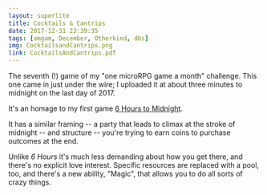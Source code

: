 ```yaml
---
layout: superlite
title: Cocktails & Cantrips
date: 2017-12-31 23:39:35
tags: [omgam, December, Otherkind, d6s]
img: CocktailsandCantrips.png
link: CocktailsAndCantrips.pdf
---
```


The seventh (!) game of my "one microRPG game a month" challenge. This one came in just under the wire; I uploaded it at about three minutes to midnight on the last day of 2017.

It's an homage to my first game <a href="https://exposit.github.io/katarpgs/superlite/6hourstomidnight/">6 Hours to Midnight</a>.

It has a similar framing -- a party that leads to climax at the stroke of midnight -- and structure -- you're trying to earn coins to purchase outcomes at the end.

Unlike *6 Hours* it's much less demanding about how you get there, and there's no explicit love interest. Specific resources are replaced with a pool, too, and there's a new ability, "Magic", that allows you to do all sorts of crazy things.
